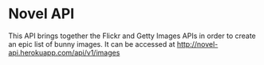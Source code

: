 # Novel API

This API brings together the Flickr and Getty Images APIs in order to create an epic list of bunny images. It can be accessed at http://novel-api.herokuapp.com/api/v1/images
